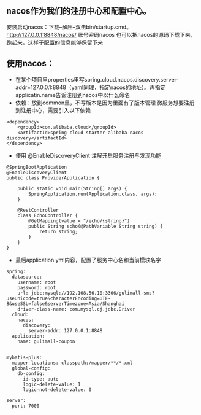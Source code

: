 ## nacos作为我们的注册中心和配置中心。

安装启动nacos：下载–解压–双击bin/startup.cmd。http://127.0.0.1:8848/nacos/ 账号密码nacos
也可以把nacos的源码下载下来，跑起来，这样子配置的信息能够保留下来

## 使用nacos：
* 在某个项目里properties里写spring.cloud.nacos.discovery.server-addr=127.0.0.1:8848（yaml同理，指定nacos的地址）。再指定applicatin.name告诉注册到nacos中以什么命名
* 依赖：放到common里，不写版本是因为里面有了版本管理
微服务想要注册到注册中心，需要引入以下依赖
~~~
<dependency>
    <groupId>com.alibaba.cloud</groupId>
    <artifactId>spring-cloud-starter-alibaba-nacos-discovery</artifactId>
</dependency>
~~~
* 使用 @EnableDiscoveryClient 注解开启服务注册与发现功能
~~~
@SpringBootApplication
@EnableDiscoveryClient
public class ProviderApplication {

    public static void main(String[] args) {
        SpringApplication.run(Application.class, args);
    }

    @RestController
    class EchoController {
        @GetMapping(value = "/echo/{string}")
        public String echo(@PathVariable String string) {
            return string;
        }
    }
}

~~~
* 最后application.yml内容，配置了服务中心名和当前模块名字
~~~
spring:
  datasource:
    username: root
    password: root
    url: jdbc:mysql://192.168.56.10:3306/gulimall-sms?useUnicode=true&characterEncoding=UTF-8&useSSL=false&serverTimezone=Asia/Shanghai
    driver-class-name: com.mysql.cj.jdbc.Driver
  cloud:
    nacos:
      discovery:
        server-addr: 127.0.0.1:8848
  application:
    name: gulimall-coupon


mybatis-plus:
  mapper-locations: classpath:/mapper/**/*.xml
  global-config:
    db-config:
      id-type: auto
      logic-delete-value: 1
      logic-not-delete-value: 0

server:
  port: 7000
~~~

